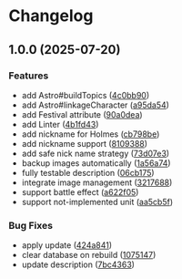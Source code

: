 # Changelog

## 1.0.0 (2025-07-20)


### Features

* add Astro#buildTopics ([4c0bb90](https://github.com/teletha/walhalla/commit/4c0bb90b827539d266c9f6fcfa1ce24292a81906))
* add Astro#linkageCharacter ([a95da54](https://github.com/teletha/walhalla/commit/a95da54a1e7b305709076c9001b73dd5b046b973))
* add Festival attribute ([90a0dea](https://github.com/teletha/walhalla/commit/90a0dea008a315e9899d5e0c797ba322c0bf0fb5))
* add Linter ([4b1fd43](https://github.com/teletha/walhalla/commit/4b1fd4378825409f8e3a677dc82b9e858fae56e1))
* add nickname for Holmes ([cb798be](https://github.com/teletha/walhalla/commit/cb798beb48ee625cf2dde4d80dcccd073d1f4636))
* add nickname support ([8109388](https://github.com/teletha/walhalla/commit/810938853a673386fa1c696a2265536858a427c8))
* add safe nick name strategy ([73d07e3](https://github.com/teletha/walhalla/commit/73d07e3f805242e07d1e05c1f916eef9cf83b5b1))
* backup images automatically ([1a56a74](https://github.com/teletha/walhalla/commit/1a56a7411cf7e4e33af8de78506d72e11c766918))
* fully testable description ([06cb175](https://github.com/teletha/walhalla/commit/06cb175bd55d424444cc198e76c03900a761557b))
* integrate image management ([3217688](https://github.com/teletha/walhalla/commit/3217688d6709b6c1bec82910dd48b2a619d6042a))
* support battle effect ([a622f05](https://github.com/teletha/walhalla/commit/a622f053aafcc2fb2feeb418acdcf6441db62a1f))
* support not-implemented unit ([aa5cb5f](https://github.com/teletha/walhalla/commit/aa5cb5fac201ca1aad232a236d2977cb96beb17d))


### Bug Fixes

* apply update ([424a841](https://github.com/teletha/walhalla/commit/424a841bf420f198af13cef60bb30658b4662578))
* clear database on rebuild ([1075147](https://github.com/teletha/walhalla/commit/1075147f6a01f9c01c541fcb108e6572062dfaf8))
* update description ([7bc4363](https://github.com/teletha/walhalla/commit/7bc436388086a38d6e475469b56ea9d9a117691a))
